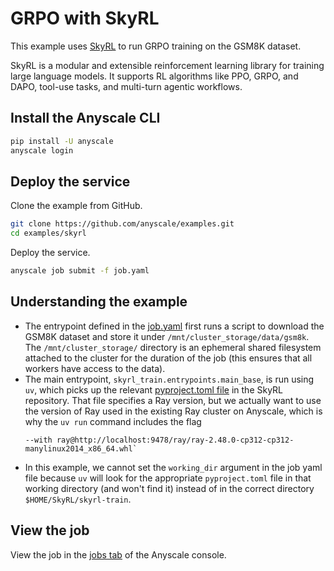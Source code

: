 # GRPO with SkyRL

This example uses [SkyRL](https://github.com/NovaSky-AI/SkyRL) to run GRPO training on the GSM8K dataset.

SkyRL is a modular and extensible reinforcement learning library for training large language models. It supports RL algorithms like PPO, GRPO, and DAPO, tool-use tasks, and multi-turn agentic workflows.

## Install the Anyscale CLI

```bash
pip install -U anyscale
anyscale login
```

## Deploy the service

Clone the example from GitHub.

```bash
git clone https://github.com/anyscale/examples.git
cd examples/skyrl
```

Deploy the service.

```bash
anyscale job submit -f job.yaml
```

## Understanding the example

- The entrypoint defined in the [job.yaml](https://github.com/anyscale/examples/blob/main/skyrl/job.yaml) first runs a script to download the GSM8K dataset and store it under `/mnt/cluster_storage/data/gsm8k`. The `/mnt/cluster_storage/` directory is an ephemeral shared filesystem attached to the cluster for the duration of the job (this ensures that all workers have access to the data).
- The main entrypoint, `skyrl_train.entrypoints.main_base`, is run using `uv`, which picks up the relevant [pyproject.toml file](https://github.com/NovaSky-AI/SkyRL/blob/main/skyrl-train/pyproject.toml) in the SkyRL repository. That file specifies a Ray version, but we actually want to use the version of Ray used in the existing Ray cluster on Anyscale, which is why the `uv run` command includes the flag
    ```text
    --with ray@http://localhost:9478/ray/ray-2.48.0-cp312-cp312-manylinux2014_x86_64.whl`
    ```
- In this example, we cannot set the `working_dir` argument in the job yaml file because `uv` will look for the appropriate `pyproject.toml` file in that working directory (and won't find it) instead of in the correct directory `$HOME/SkyRL/skyrl-train`.

## View the job

View the job in the [jobs tab](https://console.anyscale.com/jobs) of the Anyscale console.

